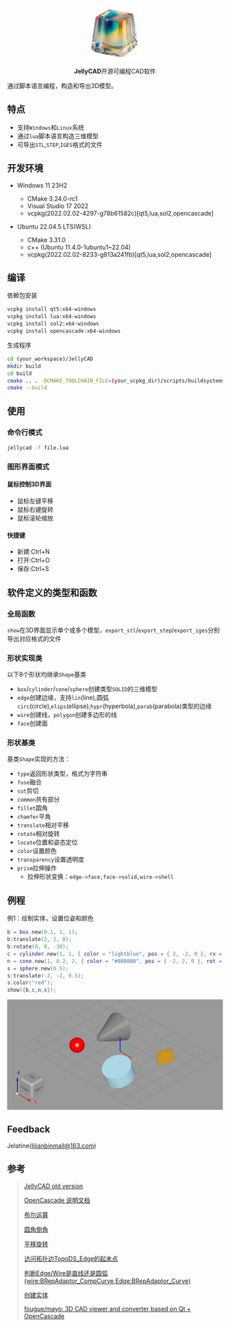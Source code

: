 <div align="center">
  <img src="doc/icon.png" alt="Logo" width="128px" align="center" />
  <p></p>
  <p><strong>JellyCAD</strong>开源可编程CAD软件</p>
</div>
通过脚本语言编程，构造和导出3D模型。

## 特点

- 支持`Windows`和`Linux`系统
- 通过`lua`脚本语言构造三维模型
- 可导出`STL`,`STEP`,`IGES`格式的文件

## 开发环境

- Windows 11 23H2
  - CMake 3.24.0-rc1
  - Visual Studio 17 2022
  - vcpkg(2022.02.02-4297-g78b61582c)[qt5,lua,sol2,opencascade]

- Ubuntu 22.04.5 LTS(WSL)
  - CMake 3.31.0
  - c++ (Ubuntu 11.4.0-1ubuntu1~22.04)
  - vcpkg(2022.02.02-8233-g813a241fb)[qt5,lua,sol2,opencascade]

## 编译

依赖包安装

```bash
vcpkg install qt5:x64-windows
vcpkg install lua:x64-windows
vcpkg install sol2:x64-windows
vcpkg install opencascade:x64-windows
```

生成程序

```bash
cd (your_workspace)/JellyCAD
mkdir build
cd build
cmake .. . -DCMAKE_TOOLCHAIN_FILE=(your_vcpkg_dir)/scripts/buildsystems/vcpkg.cmake
cmake --build
```

## 使用

### 命令行模式

```bash
jellycad -f file.lua
```

### 图形界面模式

#### 鼠标控制3D界面

- 鼠标左键平移
- 鼠标右键旋转
- 鼠标滚轮缩放

#### 快捷键
- 新建:Ctrl+N
- 打开:Ctrl+O
- 保存:Ctrl+S

## 软件定义的类型和函数

### 全局函数

`show`在3D界面显示单个或多个模型，`export_stl`/`export_step`/`export_iges`分别导出对应格式的文件

### 形状实现类

以下8个形状均继承`Shape`基类

- `box`/`cylinder`/`cone`/`sphere`创建类型`SOLID`的三维模型
- `edge`创建边缘，支持`lin`(line),圆弧`circ`(circle),`elips`(ellipse),`hypr`(hyperbola),`parab`(parabola)类型的边缘
- `wire`创建线，`polygon`创建多边形的线
- `face`创建面

### 形状基类

基类`Shape`实现的方法：

- `type`返回形状类型，格式为字符串
- `fuse`融合
- `cut`剪切
- `common`共有部分
- `fillet`圆角
- `chamfer`平角
- `translate`相对平移
- `rotate`相对旋转
- `locate`位置和姿态定位
- `color`设置颜色
- `transparency`设置透明度
- `prism`拉伸操作
  - 拉伸形状变换：`edge->face,face->solid,wire->shell`

## 例程
例1：绘制实体，设置位姿和颜色
```lua
b = box.new(0.1, 1, 1);
b:translate(2, 2, 0);
b:rotate(0, 0, -30);
c = cylinder.new(1, 1, { color = "lightblue", pos = { 2, -2, 0 }, rx = 20 });
n = cone.new(1, 0.2, 2, { color = "#808080", pos = { -2, 2, 0 }, rot = { 90, 0, 0 } });
s = sphere.new(0.5);
s:translate(-2, -2, 0.5);
s:color("red");
show({b,c,n,s});
```

![example1](doc/example1.png)

## Feedback

Jelatine([lijianbinmail@163.com](mailto:lijianbinmail@163.com))

## 参考

> [JellyCAD old version](https://github.com/Jelatine/JellyCAD/tree/master)
>
> [OpenCascade 说明文档](https://dev.opencascade.org/doc/overview/html/index.html)
>
> [布尔运算](https://blog.csdn.net/weixin_45751713/article/details/139399875)
>
> [圆角倒角](https://blog.csdn.net/fcqwin/article/details/17204707)
>
> [平移旋转](https://blog.csdn.net/cfyouling/article/details/136400406)
>
> [访问拓扑边TopoDS_Edge的起末点](https://blog.csdn.net/s634772208/article/details/130101544)
>
> [判断Edge/Wire是直线还是圆弧(wire:BRepAdaptor_CompCurve,Edge:BRepAdaptor_Curve)](https://www.cnblogs.com/occi/p/14619592.html)
>
> [创建实体](https://developer.aliyun.com/article/235775)
>
> [fougue/mayo: 3D CAD viewer and converter based on Qt + OpenCascade](https://github.com/fougue/mayo)

